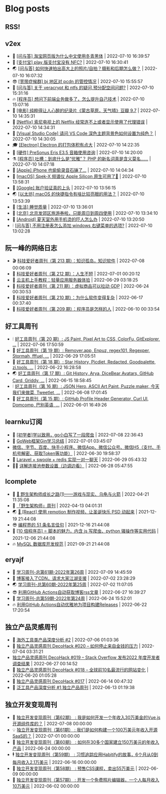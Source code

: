 # Blog posts
## RSS!



## v2ex

<!-- v2ex:START  -->
- 🫶 [[问与答] 淘宝网页版为什么中文使用冬青黑体](https://www.v2ex.com/t/865326#reply1) | 2022-07-10 16:39:57 
- 🧰 [[支付宝] play 版支付宝没有 NFC?](https://www.v2ex.com/t/865325#reply0) | 2022-07-10 16:30:41 
- 🌏 [[问与答] 如何快速拍出高大上的照片/自拍？摄影和后期怎么做？](https://www.v2ex.com/t/865323#reply0) | 2022-07-10 16:07:32 
- 😎 [[宽带症候群] bj 地区对 pcdn 的管控情况](https://www.v2ex.com/t/865322#reply1) | 2022-07-10 15:55:57 
- 💂 [[问与答] 关于 veracrypt 和 ntfs 的疑问,预分配空间问题?](https://www.v2ex.com/t/865319#reply2) | 2022-07-10 15:31:16 
- 🔥 [[程序员] 想问下前端业务做多了，怎么提升自己技术](https://www.v2ex.com/t/865318#reply1) | 2022-07-10 15:07:16 
- 🦅 [[电影] 纯粹得让人心醉的纪录片《蒙古草原，天气晴》豆瓣 9.7](https://www.v2ex.com/t/865315#reply1) | 2022-07-10 14:35:31 
- 🙉 [[Netflix] 索尼电视上的 Netflix 经常连不上或者显示使用了代理错误](https://www.v2ex.com/t/865314#reply1) | 2022-07-10 14:34:31 
- 💫 [[Visual Studio Code] 请问 VS Code 深色主题背景色如何设置为纯色？](https://www.v2ex.com/t/865313#reply0) | 2022-07-10 14:30:05 
- 🎓 [[Electron] Electron 的打包体积有点大](https://www.v2ex.com/t/865312#reply12) | 2022-07-10 14:22:35 
- 🗽 [[硬件] PreSonus Eris E3.5 音箱使用咨询](https://www.v2ex.com/t/865311#reply1) | 2022-07-10 14:20:00 
- ⚗️ [[程序员] 吐槽：到底什么是“优雅”？ PHP 的新名词真是含义莫名……](https://www.v2ex.com/t/865309#reply23) | 2022-07-10 14:07:18 
- 🦍 [[Apple] iPhone 也偷偷录音石锤了…](https://www.v2ex.com/t/865308#reply7) | 2022-07-10 14:04:34 
- 🤩 [[macOS] Spek-X 频谱仪 Apple Silicon 原生可用了🎉](https://www.v2ex.com/t/865307#reply6) | 2022-07-10 13:58:31 
- 🙉 [[Google] 账户验证真的上头](https://www.v2ex.com/t/865306#reply15) | 2022-07-10 13:56:15 
- 🌏 [[以太坊] macOS 的快捷指令有啥比较亮眼的用法？](https://www.v2ex.com/t/865305#reply0) | 2022-07-10 13:53:39 
- 🐘 [[生活] 睡觉质量](https://www.v2ex.com/t/865303#reply5) | 2022-07-10 13:36:01 
- 🧰 [[北京] 北京发郊区旅游券啦，只能周日到周四使用](https://www.v2ex.com/t/865302#reply0) | 2022-07-10 13:34:10 
- 💃 [[Android] 夏天室外用手机烫的吓人怎么办](https://www.v2ex.com/t/865300#reply24) | 2022-07-10 13:20:50 
- 🕯 [[问与答] 不用注册表怎么添加 windows 右键菜单的选项?](https://www.v2ex.com/t/865298#reply5) | 2022-07-10 13:02:28 <!-- v2ex:END -->

## 阮一峰的网络日志

<!-- ruanyf:START -->
- 🎬 [科技爱好者周刊（第 213 期）：知识孤岛，知识软件](http://www.ruanyifeng.com/blog/2022/07/weekly-issue-213.html) | 2022-07-08 00:06:09 
- 💄 [科技爱好者周刊（第 212 期）：人生不短](http://www.ruanyifeng.com/blog/2022/07/weekly-issue-212.html) | 2022-07-01 00:20:12 
- 🐎 [云主机上手教程：轻量应用服务器体验](http://www.ruanyifeng.com/blog/2022/06/cloud-server-getting-started-tutorial.html) | 2022-06-29 03:18:25 
- 🤔 [科技爱好者周刊（第 211 期）：虚拟商品可以拉动 GDP](http://www.ruanyifeng.com/blog/2022/06/weekly-issue-211.html) | 2022-06-24 00:30:53 
- 🧠 [科技爱好者周刊（第 210 期）：为什么软件变得复杂](http://www.ruanyifeng.com/blog/2022/06/weekly-issue-210.html) | 2022-06-17 00:37:40 
- 🎃 [科技爱好者周刊（第 209 期）：程序员是怎样的人](http://www.ruanyifeng.com/blog/2022/06/weekly-issue-209.html) | 2022-06-10 00:33:54 <!-- ruanyf:END -->

## 好工具周刊

<!-- bestxtools:START -->
- 🕯 [好工具周刊（第 20 期）: JS Paint, Pixel Art to CSS, ColorFu, GitExplorer, ...](https://discuss-cn.bestxtools.com/d/57/1) | 2022-07-06 17:50:59 
- 🦩 [好工具周刊（第 19 期）: Remover.app, Enpuz, regex101, Regexper, Stormah, fffuel, ...](https://discuss-cn.bestxtools.com/d/56/1) | 2022-06-29 17:05:51 
- 🦄 [好工具周刊（第 18 期）: Star History, Picdiet, Redacted, Goodpalette, zi.tools, ...](https://discuss-cn.bestxtools.com/d/47/1) | 2022-06-22 16:28:58 
- 🌏 [好工具周刊（第 17 期）: Git History, Arya, DiceBear Avatars, GitHub Card, Griddy, ...](https://discuss-cn.bestxtools.com/d/43/1) | 2022-06-15 18:58:45 
- 🕯 [好工具周刊（第 16 期）: JSON Hero, ASCII Art Paint, Puzzle maker, 今天我们来做菜, Tweetlet, ...](https://discuss-cn.bestxtools.com/d/42/1) | 2022-06-08 17:01:45 
- 📝 [好工具周刊（第 15 期）: GitHub Profile Header Generator, Curl UI, Domcomp, 巴别英语, ...](https://discuss-cn.bestxtools.com/d/40/1) | 2022-06-01 16:49:26 <!-- bestxtools:END -->


## learnku订阅

<!-- learnku:START -->
- 🦅 [[初学者]学以致用，go小白写了一段爬虫](https://learnku.com/go/t/69522) | 2022-07-08 22:36:43 
- 🦅 [GoWeb框架Gin学习总结](https://learnku.com/articles/69259) | 2022-07-01 03:45:07 
-  [微信、字节、百度、快手小程序、微信App、微信公众号、微信H5（支付、手机号解密、获取Token等功能）](https://learnku.com/articles/69235) | 2022-06-30 19:58:37 
- 🌈 [Laravel + swoole + redis 实现一对一聊天](https://learnku.com/articles/69154) | 2022-06-29 05:43:32 
- 🧑‍🏫 [详解连接池参数设置（边调边看）](https://learnku.com/articles/69111) | 2022-06-28 05:47:55 <!-- learnku:END -->



## lcomplete

<!-- lcomplete:START -->
- 🫶 [🐒 野生架构师成长之路&lpar;1&rpar;——游戏与现实、乌龟与火箭](http://codelc.com/post/growup/s01/) | 2022-04-21 11:35:08 
- 🧰 [「野生架构师」周刊](http://codelc.com/post/essay/%E9%87%8E%E7%94%9F%E6%9E%B6%E6%9E%84%E5%B8%88%E5%91%A8%E5%88%8A%E4%BB%8B%E7%BB%8D/) | 2022-04-13 04:01:31 
- 🌏 [🎄 [React] 使用 remotion 制作视频，让圣诞快乐 PSD 动起来](http://codelc.com/post/dev/js/remotion/) | 2021-12-19 21:44:08 
- 😎 [编程界的 51 条名言佳句](http://codelc.com/post/dev/thinking/quotes/) | 2021-12-16 21:44:08 
- 💂 [[10 倍程序员] ⭐ 脚本的魅力，内含 js 写爬虫、python 骚操作等实用代码](http://codelc.com/post/dev/10x/script/) | 2021-12-06 21:44:08 
- 🔥 [MySQL 数据库开发规范](http://codelc.com/post/dev/db/mysql_standard/) | 2021-09-21 21:44:08 <!-- lcomplete:END -->

## eryajf

<!-- eryajf:START -->
- 🫶 [学习周刊-总第61期-2022年第26周](https://wiki.eryajf.net/pages/703307/) | 2022-07-09 14:45:59 
- 🧰 [博客接入了CDN，请求大家江湖支援](https://wiki.eryajf.net/pages/5f559d/) | 2022-07-02 23:28:29 
- 🌏 [学习周刊-总第60期-2022年第25周](https://wiki.eryajf.net/pages/bff449/) | 2022-07-02 11:07:05 
- 😎 [利用GitHub Actions自动获取博客rss文章](https://wiki.eryajf.net/pages/1b1ba3/) | 2022-06-27 16:39:27 
- 💂 [学习周刊-总第59期-2022年第24周](https://wiki.eryajf.net/pages/b0bdd0/) | 2022-06-24 15:52:01 
- 🔥 [利用GitHub Actions自动优雅地为项目构建Releases](https://wiki.eryajf.net/pages/f3e878/) | 2022-06-22 17:20:54 <!-- eryajf:END -->



## 独立产品灵感周刊

<!-- DecoHack:START -->
- 🦣 [海外工具类产品深度分析 #2](https://www.decohack.com/Post/746) | 2022-07-06 01:03:36 
- 🤡 [独立产品灵感周刊 DecoHack #020 – 如何停止来自金钱的压力](https://www.decohack.com/Post/728) | 2022-07-04 03:31:21 
-  [独立产品灵感周刊 DecoHack #019 – Stack Overflow 发布2022 年度开发者调查结果](https://www.decohack.com/Post/699) | 2022-06-27 00:14:52 
- 🐲 [独立产品灵感周刊 DecoHack #018 – 全球前10名最流行的网站变化](https://www.decohack.com/Post/680) | 2022-06-20 01:05:28 
- 🦅 [独立产品灵感周刊 DecoHack #017](https://www.decohack.com/Post/663) | 2022-06-14 00:47:32 
- 🧰 [泛工具产品深度分析 #1 独立产品周刊](https://www.decohack.com/Post/653) | 2022-06-13 01:19:38 <!-- DecoHack:END -->

## 独立开发变现周刊

<!-- easyindie:START -->
- 💂 [独立开发变现周刊（第62期） : 我是如何开发一个年收入30万美金的Vue.js开源组件库的？](https://www.ezindie.com/weekly/issue-62) | 2022-07-08 00:00:00 
- 💡 [独立开发变现周刊（第61期） : 我们是如何构建一个100万美元年收入开源SaaS的？](https://www.ezindie.com/weekly/issue-61) | 2022-07-01 00:00:00 
- 🌋 [独立开发变现周刊（第60期） : 如何在30多个国家建立150万美元的年收入产品](https://www.ezindie.com/weekly/issue-60) | 2022-06-24 00:00:00 
- 🕴 [独立开发变现周刊（第59期） : 习惯追踪应用Habitify的故事，6个月从0到每月收入2.1万美元](https://www.ezindie.com/weekly/issue-59) | 2022-06-16 00:00:00 
- 🎊 [独立开发变现周刊（第58期） : 预售CSS课程，卖出55万美元](https://www.ezindie.com/weekly/issue-58) | 2022-06-09 00:00:00 
- 🤔 [独立开发变现周刊（第57期） : 开发一个免费照片编辑器，一个人每月收入10万美元](https://www.ezindie.com/weekly/issue-57) | 2022-06-02 00:00:00 <!-- easyindie:END -->



